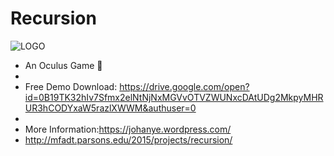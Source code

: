 # Recursion
![LOGO](https://johanye.files.wordpress.com/2015/03/picture11.png)
* An Oculus Game :space_invader:
* 
* Free Demo Download: https://drive.google.com/open?id=0B19TK32hIv7Sfmx2elNtNjNxMGVvOTVZWUNxcDAtUDg2MkpyMHRUR3hCODYxaW5razlXWWM&authuser=0
* 
* More Information:https://johanye.wordpress.com/
* http://mfadt.parsons.edu/2015/projects/recursion/
